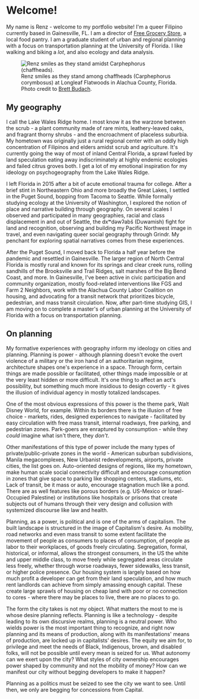 # Welcome!

My name is Renz - welcome to my portfolio website! I'm a queer Filipino currently based in Gainesville, FL. I am a director of [Free Grocery Store](https://gnvfgs.org), a local food pantry. I am a graduate student of urban and regional planning with a focus on transportation planning at the University of Florida. I like walking and biking a *lot*, and also ecology and data analysis.

<figure>
    <img src="/media/renz-in-carphephorus.jpg" alt="Renz smiles as they stand amidst Carphephorus (chaffheads).">
    <figcaption>Renz smiles as they stand among chaffheads (Carphephorus corymbosus) at Longleaf Flatwoods in Alachua County, Florida. Photo credit to <a href="https://instagram.com/brettbudach">Brett Budach</a>.</figcaption>
</figure>

## My geography

I call the Lake Wales Ridge home. I most know it as the warzone between the scrub - a plant community made of rare mints, leathery-leaved oaks, and fragrant thorny shrubs - and the encroachment of placeless suburbia. My hometown was originally just a rural regional center with an oddly high concentration of Filipinos and elders amidst scrub and agriculture. It's currently going the way of most of inland Central Florida, a sprawl fueled by land speculation eating away indiscriminately at highly endemic ecologies and failed citrus groves both. I get a lot of my emotional inspiration for my ideology on psychogeography from the Lake Wales Ridge.

I left Florida in 2015 after a bit of acute emotional trauma for college. After a brief stint in Northeastern Ohio and more broadly the Great Lakes, I settled in the Puget Sound, bopping from Tacoma to Seattle. While formally studying ecology at the University of Washington, I explored the notion of place and narrative building through geography. On several scales I observed and participated in many geographies, racial and class displacement in and out of Seattle, the dxʷdəwʔabš (Duwamish) fight for land and recognition, observing and building my Pacific Northwest image in travel, and even navigating queer social geography through Grindr. My penchant for exploring spatial narratives comes from these experiences.

After the Puget Sound, I moved back to Florida a half year before the pandemic and resettled in Gainesville. The larger region of North Central Florida is mostly rural and known for its springs and clear creek runs, rolling sandhills of the Brooksville and Trail Ridges, salt marshes of the Big Bend Coast, and more. In Gainesville, I've been active in civic participation and community organization, mostly food-related interventions like FGS and Farm 2 Neighbors, work with the Alachua County Labor Coalition on housing, and advocating for a transit network that prioritizes bicycle, pedestrian, and mass transit circulation. Now, after part-time studying GIS, I am moving on to complete a master's of urban planning at the University of Florida with a focus on transportation planning.

## On planning

My formative experiences with geography inform my ideology on cities and planning. Planning is power - although planning doesn't evoke the overt violence of a military or the iron hand of an authoritarian regime, architecture shapes one's experience in a space. Through form, certain things are made possible or facilitated, other things made impossible or at the very least hidden or more difficult. It's one thing to affect an act's possibility, but something much more insidious to design covertly - it gives the illusion of individual agency in mostly totalized landscapes.

One of the most obvious expressions of this power is the theme park, Walt Disney World, for example. Within its borders there is the illusion of free choice - markets, rides, designed experiences to navigate - facilitated by easy circulation with free mass transit, internal roadways, free parking, and pedestrian zones. Park-goers are enraptured by consumption - while they *could* imagine what isn't there, they *don't*.

Other manifestations of this type of power include the many types of private/public-private zones in the world - American suburban subdivisions, Manila megacomplexes, New Urbanist redevelopments, airports, private cities, the list goes on. Auto-oriented designs of regions, like my hometown, make human scale social connectivity difficult and encourage consumption in zones that give space to parking like shopping centers, stadiums, etc. Lack of transit, be it mass or auto, encourage stagnation much like a pond. There are as well features like porous borders (e.g. US-Mexico or Israel-Occupied Palestine) or institutions like hospitals or prisons that create subjects out of humans through their very design and collusion with systemized discourse like law and health.

Planning, as a power, is political and is one of the arms of capitalism. The built landscape is structured in the image of Capitalism's desire. As mobility, road networks and even mass transit to some extent facilitate the movement of people as consumers to places of consumption, of people as labor to their workplaces, of goods freely circulating. Segregation, formal, historical, or informal, allows the strongest consumers, in the US the white and upper middle class, to move freely while segregated areas circulate less freely, whether through worse roadways, fewer sidewalks, less transit, or higher police presence. Our housing system is largely based on how much profit a developer can get from their land speculation, and how much rent landlords can achieve from simply amassing enough capital. These create large sprawls of housing on cheap land with poor or no connection to cores - where there may be places to live, there are no places to go.

The form the city takes is not my object. What matters the most to me is whose desire planning reflects. Planning is like a technology - despite leading to its own discursive realms, planning is a neutral power. Who wields power is the most important thing to recognize, and right now planning and its means of production, along with its manifestations' means of production, are locked up in capitalists' desires. The equity we aim for, to privilege and meet the needs of Black, Indigenous, brown, and disabled folks, will not be possible until every mean is seized for us. What autonomy can we exert upon the city? What styles of city ownership encourages power shaped by community and not the mobility of money? How can we manifest our city without begging developers to make it happen?

Planning as a politics must be seized to see the city we want to see. Until then, we only are begging for concessions from Capital.
